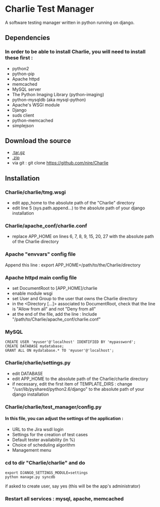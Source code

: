 Charlie Test Manager
====================

A software testing manager written in python running on django.

Dependencies
------------

### In order to be able to install Charlie, you will need to install these first :
* python2
* python-pip
* Apache httpd
* memcached
* MySQL server
* The Python Imaging Library (python-imaging)
* python-mysqldb (aka mysql-python)
* Apache's WSGI module
* Django
* suds client
* python-memcached
* simplejson

Download the source
-------------------

* [.tar.gz](https://github.com/nire/Charlie/tarball/master)
* [.zip](https://github.com/nire/Charlie/zipball/master)
* via git : git clone https://github.com/nire/Charlie

Installation
------------

### Charlie/charlie/tmg.wsgi
* edit app_home to the absolute path of the "Charlie" directory
* edit line 5 (sys.path.append...) to the absolute path of your django installation

### Charlie/apache_conf/charlie.conf
* replace APP_HOME on lines 6, 7, 8, 9, 15, 20, 27 with the absolute path of the Charlie directory

### Apache "envvars" config file
Append this line :
    export APP_HOME=/path/to/the/Charlie/directory

### Apache httpd main config file
* set DocumentRoot to [APP_HOME]/charlie
* enable module wsgi
* set User and Group to the user that owns the Charlie directory
* in the &lt;Directory [...]&gt; associated to DocumentRoot, check that the line is "Allow from all" and not "Deny from all"
* at the end of the file, add the line :
	Include "/path/to/Charlie/apache_conf/charlie.conf"

### MySQL
    CREATE USER 'myuser'@'localhost' IDENTIFIED BY 'mypassword';
    CREATE DATABASE mydatabase;
    GRANT ALL ON mydatabase.* TO 'myuser'@'localhost';

### Charlie/charlie/settings.py
* edit DATABASE
* edit APP_HOME to the absolute path of the Charlie/charlie directory
* if necessary, edit the first item of TEMPLATE_DIRS : change "/usr/lib/pyshared/python2.6/django" to the absolute path of your django installation

### Charlie/charlie/test_manager/config.py
#### In this file, you can adjust the settings of the application :
* URL to the Jira wsdl login
* Settings for the creation of test cases
* Default tester availability (in %)
* Choice of scheduling algorithm
* Management menu

### cd to dir "Charlie/charlie" and do
	export DJANGO_SETTINGS_MODULE=settings
	python manage.py syncdb
if asked to create user, say yes (this will be the app's administrator)

### Restart all services : mysql, apache, memcached
